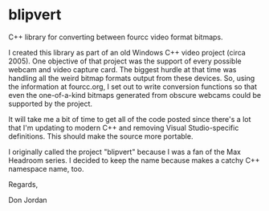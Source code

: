 # blipvert
C++ library for converting between fourcc video format bitmaps.

I created this library as part of an old Windows C++ video project (circa 2005). One objective of that project was the support of every possible webcam and video capture card. The biggest hurdle at that time was handling all the weird bitmap formats output from these devices. So, using the information at fourcc.org, I set out to write conversion functions so that even the one-of-a-kind bitmaps generated from obscure webcams could be supported by the project.

It will take me a bit of time to get all of the code posted since there's a lot that I'm updating to modern C++ and removing Visual Studio-specific definitions. This should make the source more portable.

I originally called the project "blipvert" because I was a fan of the Max Headroom series. I decided to keep the name because makes a catchy C++ namespace name, too.

Regards,

Don Jordan
